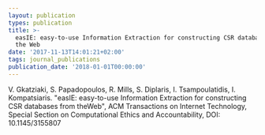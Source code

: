 ```yaml
---
layout: publication
types: publication
title: >-
  easIE: easy-to-use Information Extraction for constructing CSR databases from
  the Web
date: '2017-11-13T14:01:21+02:00'
tags: journal_publications
publication_date: '2018-01-01T00:00:00'
---
```

V. Gkatziaki, S. Papadopoulos, R. Mills, S. Diplaris, I. Tsampoulatidis, I. Kompatsiaris. "easIE: easy-to-use Information Extraction for constructing CSR databases from theWeb", ACM Transactions on Internet Technology, Special Section on Computational Ethics and Accountability, DOI: 10.1145/3155807

